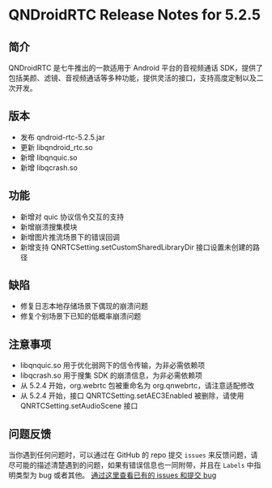 # QNDroidRTC Release Notes for 5.2.5

## 简介

QNDroidRTC 是七牛推出的一款适用于 Android 平台的音视频通话 SDK，提供了包括美颜、滤镜、音视频通话等多种功能，提供灵活的接口，支持高度定制以及二次开发。

## 版本

- 发布 qndroid-rtc-5.2.5.jar
- 更新 libqndroid_rtc.so
- 新增 libqnquic.so
- 新增 libqcrash.so

## 功能

- 新增对 quic 协议信令交互的支持
- 新增崩溃搜集模块
- 新增图片推流场景下的错误回调
- 新增支持 QNRTCSetting.setCustomSharedLibraryDir 接口设置未创建的路径

## 缺陷

- 修复日志本地存储场景下偶现的崩溃问题
- 修复个别场景下已知的低概率崩溃问题

## 注意事项
- libqnquic.so 用于优化弱网下的信令传输，为非必需依赖项
- libqcrash.so 用于搜集 SDK 的崩溃信息，为非必需依赖项
- 从 5.2.4 开始，org.webrtc 包被重命名为 org.qnwebrtc，请注意适配修改
- 从 5.2.4 开始，接口 QNRTCSetting.setAEC3Enabled 被删除，请使用 QNRTCSetting.setAudioScene 接口

## 问题反馈

当你遇到任何问题时，可以通过在 GitHub 的 repo 提交 `issues` 来反馈问题，请尽可能的描述清楚遇到的问题，如果有错误信息也一同附带，并且在 ```Labels``` 中指明类型为 bug 或者其他。 [通过这里查看已有的 issues 和提交 bug](https://github.com/pili-engineering/QNRTC-Android/issues)
